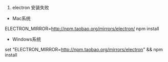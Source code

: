 1. electron 安装失败

- Mac系统

ELECTRON_MIRROR=http://npm.taobao.org/mirrors/electron/ npm install

- Windows系统

set "ELECTRON_MIRROR=http://npm.taobao.org/mirrors/electron" && npm install